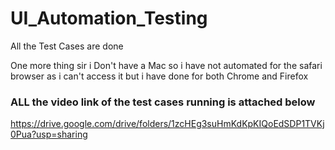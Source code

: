 # UI_Automation_Testing

All the Test Cases are done 

One more thing sir i Don't have a Mac so i have not automated for the safari browser as i can't access it but i have done for both Chrome and Firefox

### ALL the video link of the test cases running is attached below


https://drive.google.com/drive/folders/1zcHEg3suHmKdKpKIQoEdSDP1TVKj0Pua?usp=sharing
